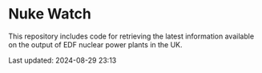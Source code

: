 # Nuke Watch

This repository includes code for retrieving the latest information available on the output of EDF nuclear power plants in the UK.

Last updated: 2024-08-29 23:13